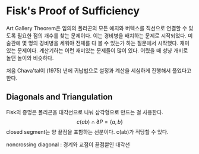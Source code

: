 # Fisk's Proof of Sufficiency

Art Gallery Theorem은 임의의 폴리곤의 모든 에지와 버텍스를 직선으로 연결할 수 있도록 필요한 점의 개수를 찾는 문제이다. 이는 경비병을 배치하는 문제로 시작되었다. 미술관에 몇 명의 경비병을 세워야 전체를 다 볼 수 있는가 하는 질문에서 시작했다. 재미있는 문제이다. 계산기하는 이런 재미있는 문제들이 많이 있다. 어렸을 때 성냥 개비로 놀던 놀이와 비슷하다. 

처음 Chava'tal이 (1975) 년에 귀납법으로 설정과 계산을 세심하게 진행해서 풀었다고 한다. 

## Diagonals and Triangulation 

Fisk의 증명은 폴리곤을 대각선으로 나눠 삼각형으로 만드는 걸 사용한다. 
$$
c(ab) \cap \partial P = \{ a, b\}
$$
closed segment는 양 끝점을 포함하는 선분이다.  c(ab)가 적당할 수 있다. 

noncrossing diagonal : 경계와 교점이 끝점뿐인 대각선 











